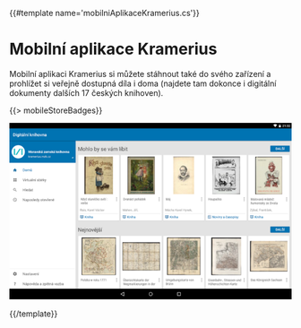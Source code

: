 {{#template name='mobilniAplikaceKramerius.cs'}}

# Mobilní aplikace Kramerius
 
 Mobilní aplikaci Kramerius si můžete stáhnout také do svého zařízení a prohlížet si veřejně
 dostupná díla i doma (najdete tam dokonce i digitální dokumenty dalších 17 českých knihoven).
 
 {{> mobileStoreBadges}}
 
 ![](/images/help/pujceniTabletu/krameriusAndroid.png)

{{/template}}